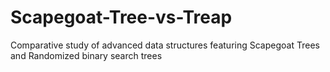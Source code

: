 # Scapegoat-Tree-vs-Treap
Comparative study of advanced data structures featuring Scapegoat Trees and Randomized binary search trees
